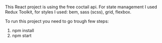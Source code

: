 This React project is using the free coctail api. For state management I used Redux Toolkit, for styles I used: bem, sass (scss), grid, flexbox.

To run this project you need to go trough few steps:
1. npm install
2. npm start

